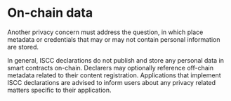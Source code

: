 # On-chain data

Another privacy concern must address the question, in which place metadata or credentials that may or may not contain personal information are stored.&#x20;

In general, ISCC declarations do not publish and store any personal data in smart contracts on-chain. Declarers may optionally reference off-chain metadata related to their content registration. Applications that implement ISCC declarations are advised to inform users about any privacy related matters specific to their application.
